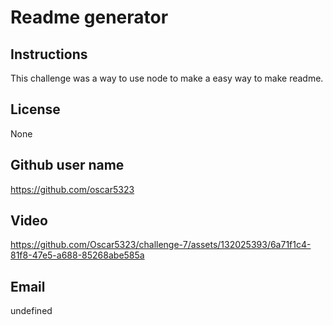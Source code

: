 # Readme generator 

## Instructions
This challenge was a way to use node to make a easy way to make readme.

## License
None

## Github user name
https://github.com/oscar5323

## Video
https://github.com/Oscar5323/challenge-7/assets/132025393/6a71f1c4-81f8-47e5-a688-85268abe585a

## Email
undefined
